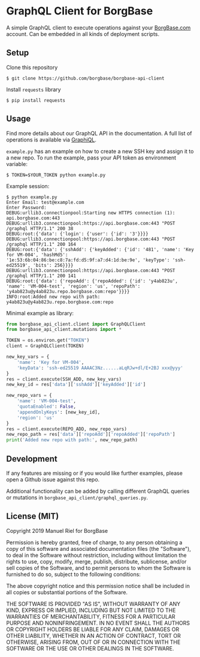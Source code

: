 # GraphQL Client for BorgBase

A simple GraphQL client to execute operations against your [BorgBase.com](https://www.borgbase.com) account. Can be embedded in all kinds of deployment scripts.

## Setup
Clone this repository

`$ git clone https://github.com/borgbase/borgbase-api-client`

Install `requests` library

`$ pip install requests`


## Usage
Find more details about our GraphQL API in the documentation. A full list of operations is available via [GraphiQL](https://api.borgbase.com/graphql).

`example.py` has an example on how to create a new SSH key and assign it to a new repo. To run the example, pass your API token as environment variable:

`$ TOKEN=$YOUR_TOKEN python example.py`

Example session:

```
$ python example.py
Enter Email: test@example.com
Enter Password:
DEBUG:urllib3.connectionpool:Starting new HTTPS connection (1): api.borgbase.com:443
DEBUG:urllib3.connectionpool:https://api.borgbase.com:443 "POST /graphql HTTP/1.1" 200 38
DEBUG:root:{'data': {'login': {'user': {'id': '3'}}}}
DEBUG:urllib3.connectionpool:https://api.borgbase.com:443 "POST /graphql HTTP/1.1" 200 164
DEBUG:root:{'data': {'sshAdd': {'keyAdded': {'id': '481', 'name': 'Key for VM-004', 'hashMd5': '1e:53:6b:04:86:be:c8:7a:fd:d5:9f:a7:d4:1d:be:9e', 'keyType': 'ssh-ed25519', 'bits': 256}}}}
DEBUG:urllib3.connectionpool:https://api.borgbase.com:443 "POST /graphql HTTP/1.1" 200 141
DEBUG:root:{'data': {'repoAdd': {'repoAdded': {'id': 'y4ab823u', 'name': 'VM-004-test', 'region': 'us', 'repoPath': 'y4ab823u@y4ab823u.repo.borgbase.com:repo'}}}}
INFO:root:Added new repo with path: y4ab823u@y4ab823u.repo.borgbase.com:repo
```

Minimal example as library: 

```python
from borgbase_api_client.client import GraphQLClient
from borgbase_api_client.mutations import *

TOKEN = os.environ.get("TOKEN")
client = GraphQLClient(TOKEN)

new_key_vars = {
    'name': 'Key for VM-004',
    'keyData': 'ssh-ed25519 AAAAC3Nz......aLqRJw+dl/E+2BJ xxx@yyy'
}
res = client.execute(SSH_ADD, new_key_vars)
new_key_id = res['data']['sshAdd']['keyAdded']['id']

new_repo_vars = {
    'name': 'VM-004-test',
    'quotaEnabled': False,
    'appendOnlyKeys': [new_key_id],
    'region': 'us'
}
res = client.execute(REPO_ADD, new_repo_vars)
new_repo_path = res['data']['repoAdd']['repoAdded']['repoPath']
print('Added new repo with path:', new_repo_path)
```

## Development
If any features are missing or if you would like further examples, please open a Github issue against this repo.

Additional functionality can be added by calling different GraphQL queries or mutations in `borgbase_api_client/graphql_queries.py`.

## License (MIT)
Copyright 2019 Manuel Riel for BorgBase

Permission is hereby granted, free of charge, to any person obtaining a copy of this software and associated documentation files (the "Software"), to deal in the Software without restriction, including without limitation the rights to use, copy, modify, merge, publish, distribute, sublicense, and/or sell copies of the Software, and to permit persons to whom the Software is furnished to do so, subject to the following conditions:

The above copyright notice and this permission notice shall be included in all copies or substantial portions of the Software.

THE SOFTWARE IS PROVIDED "AS IS", WITHOUT WARRANTY OF ANY KIND, EXPRESS OR IMPLIED, INCLUDING BUT NOT LIMITED TO THE WARRANTIES OF MERCHANTABILITY, FITNESS FOR A PARTICULAR PURPOSE AND NONINFRINGEMENT. IN NO EVENT SHALL THE AUTHORS OR COPYRIGHT HOLDERS BE LIABLE FOR ANY CLAIM, DAMAGES OR OTHER LIABILITY, WHETHER IN AN ACTION OF CONTRACT, TORT OR OTHERWISE, ARISING FROM, OUT OF OR IN CONNECTION WITH THE SOFTWARE OR THE USE OR OTHER DEALINGS IN THE SOFTWARE.
